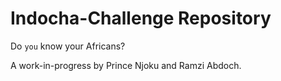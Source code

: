 # Indocha-Challenge Repository

Do `you` know your Africans?

A work-in-progress by Prince Njoku and Ramzi Abdoch.

